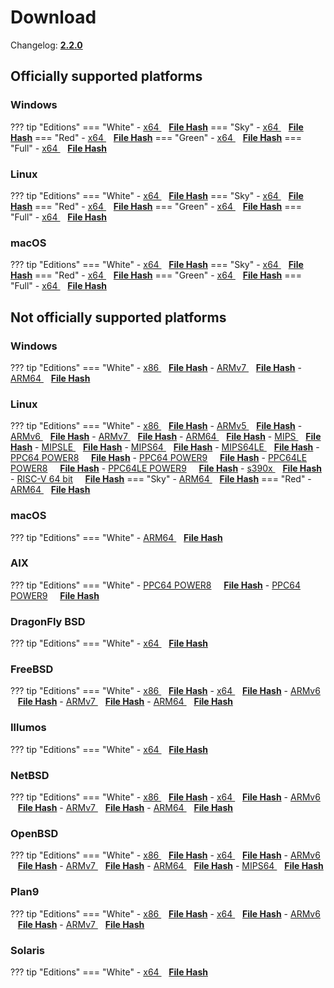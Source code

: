 # Download

Changelog: [**2.2.0**](../Changelog.md#220-_-october-11-2022)

## Officially supported platforms

### Windows

??? tip "Editions"
    === "White"
        - <a href="/dl/2.2.0/white/windows/dixer_amd64.exe" target="_blank">x64 </a> &nbsp;&nbsp; **<a href="/dl/2.2.0/white/windows/dixer_amd64_checksum.txt" target="_blank">File Hash</a>**
    === "Sky"
        - <a href="/dl/2.2.0/sky/windows/dixer_amd64.exe" target="_blank">x64 </a> &nbsp;&nbsp; **<a href="/dl/2.2.0/sky/windows/dixer_amd64_checksum.txt" target="_blank">File Hash</a>**
    === "Red"
        - <a href="/dl/2.2.0/red/windows/dixer_amd64.exe" target="_blank">x64 </a> &nbsp;&nbsp; **<a href="/dl/2.2.0/red/windows/dixer_amd64_checksum.txt" target="_blank">File Hash</a>**
    === "Green"
        - <a href="/dl/2.2.0/green/windows/dixer_amd64.exe" target="_blank">x64 </a> &nbsp;&nbsp; **<a href="/dl/2.2.0/green/windows/dixer_amd64_checksum.txt" target="_blank">File Hash</a>**
    === "Full"
        - <a href="/dl/2.2.0/full/windows/dixer_amd64.exe" target="_blank">x64 </a> &nbsp;&nbsp; **<a href="/dl/2.2.0/full/windows/dixer_amd64_checksum.txt" target="_blank">File Hash</a>**

### Linux

??? tip "Editions"
    === "White"
        - <a href="/dl/2.2.0/white/linux/dixer_amd64" target="_blank">x64 </a> &nbsp;&nbsp; **<a href="/dl/2.2.0/white/linux/dixer_amd64_checksum.txt" target="_blank">File Hash</a>**
    === "Sky"
        - <a href="/dl/2.2.0/sky/linux/dixer_amd64" target="_blank">x64 </a> &nbsp;&nbsp; **<a href="/dl/2.2.0/sky/linux/dixer_amd64_checksum.txt" target="_blank">File Hash</a>**
    === "Red"
        - <a href="/dl/2.2.0/red/linux/dixer_amd64" target="_blank">x64 </a> &nbsp;&nbsp; **<a href="/dl/2.2.0/red/linux/dixer_amd64_checksum.txt" target="_blank">File Hash</a>**
    === "Green"
        - <a href="/dl/2.2.0/green/linux/dixer_amd64" target="_blank">x64 </a> &nbsp;&nbsp; **<a href="/dl/2.2.0/green/linux/dixer_amd64_checksum.txt" target="_blank">File Hash</a>**
    === "Full"
        - <a href="/dl/2.2.0/full/linux/dixer_amd64" target="_blank">x64 </a> &nbsp;&nbsp; **<a href="/dl/2.2.0/full/linux/dixer_amd64_checksum.txt" target="_blank">File Hash</a>**

### macOS

??? tip "Editions"
    === "White"
        - <a href="/dl/2.2.0/white/darwin/dixer_amd64" target="_blank">x64 </a> &nbsp;&nbsp; **<a href="/dl/2.2.0/white/darwin/dixer_amd64_checksum.txt" target="_blank">File Hash</a>**
    === "Sky"
        - <a href="/dl/2.2.0/sky/darwin/dixer_amd64" target="_blank">x64 </a> &nbsp;&nbsp; **<a href="/dl/2.2.0/sky/darwin/dixer_amd64_checksum.txt" target="_blank">File Hash</a>**
    === "Red"
        - <a href="/dl/2.2.0/red/darwin/dixer_amd64" target="_blank">x64 </a> &nbsp;&nbsp; **<a href="/dl/2.2.0/red/darwin/dixer_amd64_checksum.txt" target="_blank">File Hash</a>**
    === "Green"
        - <a href="/dl/2.2.0/green/darwin/dixer_amd64" target="_blank">x64 </a> &nbsp;&nbsp; **<a href="/dl/2.2.0/green/darwin/dixer_amd64_checksum.txt" target="_blank">File Hash</a>**
    === "Full"
        - <a href="/dl/2.2.0/full/darwin/dixer_amd64" target="_blank">x64 </a> &nbsp;&nbsp; **<a href="/dl/2.2.0/full/darwin/dixer_amd64_checksum.txt" target="_blank">File Hash</a>**

## Not officially supported platforms

### Windows

??? tip "Editions"
    === "White"
        - <a href="/dl/2.2.0/white/windows/dixer_386.exe" target="_blank">x86 </a> &nbsp;&nbsp; **<a href="/dl/2.2.0/white/windows/dixer_386_checksum.txt" target="_blank">File Hash</a>**
        - <a href="/dl/2.2.0/white/windows/dixer_armV7.exe" target="_blank">ARMv7 </a> &nbsp;&nbsp; **<a href="/dl/2.2.0/white/windows/dixer_armV7_checksum.txt" target="_blank">File Hash</a>**
        - <a href="/dl/2.2.0/white/windows/dixer_arm64.exe" target="_blank">ARM64 </a> &nbsp;&nbsp; **<a href="/dl/2.2.0/white/windows/dixer_arm64_checksum.txt" target="_blank">File Hash</a>**

### Linux

??? tip "Editions"
    === "White"
        - <a href="/dl/2.2.0/white/linux/dixer_386" target="_blank">x86 </a> &nbsp;&nbsp; **<a href="/dl/2.2.0/white/linux/dixer_386_checksum.txt" target="_blank">File Hash</a>**
        - <a href="/dl/2.2.0/white/linux/dixer_armV5" target="_blank">ARMv5 </a> &nbsp;&nbsp; **<a href="/dl/2.2.0/white/linux/dixer_armV5_checksum.txt" target="_blank">File Hash</a>**
        - <a href="/dl/2.2.0/white/linux/dixer_armV6" target="_blank">ARMv6 </a> &nbsp;&nbsp; **<a href="/dl/2.2.0/white/linux/dixer_armV6_checksum.txt" target="_blank">File Hash</a>**
        - <a href="/dl/2.2.0/white/linux/dixer_armV7" target="_blank">ARMv7 </a> &nbsp;&nbsp; **<a href="/dl/2.2.0/white/linux/dixer_armV7_checksum.txt" target="_blank">File Hash</a>**
        - <a href="/dl/2.2.0/white/linux/dixer_arm64" target="_blank">ARM64 </a> &nbsp;&nbsp; **<a href="/dl/2.2.0/white/linux/dixer_arm64_checksum.txt" target="_blank">File Hash</a>**
        - <a href="/dl/2.2.0/white/linux/dixer_mips" target="_blank">MIPS </a> &nbsp;&nbsp; **<a href="/dl/2.2.0/white/linux/dixer_mips_checksum.txt" target="_blank">File Hash</a>**
        - <a href="/dl/2.2.0/white/linux/dixer_mipsle" target="_blank">MIPSLE </a> &nbsp;&nbsp; **<a href="/dl/2.2.0/white/linux/dixer_mipsle_checksum.txt" target="_blank">File Hash</a>**
        - <a href="/dl/2.2.0/white/linux/dixer_mips64" target="_blank">MIPS64 </a> &nbsp;&nbsp; **<a href="/dl/2.2.0/white/linux/dixer_mips64_checksum.txt" target="_blank">File Hash</a>**
        - <a href="/dl/2.2.0/white/linux/dixer_mips64le" target="_blank">MIPS64LE </a> &nbsp;&nbsp; **<a href="/dl/2.2.0/white/linux/dixer_mips64le_checksum.txt" target="_blank">File Hash</a>**
        - [PPC64 POWER8](/dl/2.2.0/white/linux/dixer_ppc64_power8) &nbsp;&nbsp;&nbsp; **<a href="/dl/2.2.0/white/linux/dixer_ppc64_power8_checksum.txt" target="_blank">File Hash</a>**
        - [PPC64 POWER9](/dl/2.2.0/white/linux/dixer_ppc64_power9) &nbsp;&nbsp;&nbsp; **<a href="/dl/2.2.0/white/linux/dixer_ppc64_power9_checksum.txt" target="_blank">File Hash</a>**
        - [PPC64LE POWER8](/dl/2.2.0/white/linux/dixer_ppc64le_power8) &nbsp;&nbsp;&nbsp; **<a href="/dl/2.2.0/white/linux/dixer_ppc64le_power8_checksum.txt" target="_blank">File Hash</a>**
        - [PPC64LE POWER9](/dl/2.2.0/white/linux/dixer_ppc64le_power9) &nbsp;&nbsp;&nbsp; **<a href="/dl/2.2.0/white/linux/dixer_ppc64le_power9_checksum.txt" target="_blank">File Hash</a>**
        - <a href="/dl/2.2.0/white/linux/dixer_s390x" target="_blank">s390x </a> &nbsp;&nbsp; **<a href="/dl/2.2.0/white/linux/dixer_s390x_checksum.txt" target="_blank">File Hash</a>**
        - [RISC-V 64 bit](/dl/2.2.0/white/linux/dixer_riscv64) &nbsp;&nbsp;&nbsp; **<a href="/dl/2.2.0/white/linux/dixer_riscv64_checksum.txt" target="_blank">File Hash</a>**
    === "Sky"
        - <a href="/dl/2.2.0/sky/linux/dixer_arm64" target="_blank">ARM64 </a> &nbsp;&nbsp; **<a href="/dl/2.2.0/sky/linux/dixer_arm64_checksum.txt" target="_blank">File Hash</a>**
    === "Red"
        - <a href="/dl/2.2.0/red/linux/dixer_arm64" target="_blank">ARM64 </a> &nbsp;&nbsp; **<a href="/dl/2.2.0/red/linux/dixer_arm64_checksum.txt" target="_blank">File Hash</a>**

### macOS

??? tip "Editions"
    === "White"
        - <a href="/dl/2.2.0/white/darwin/dixer_arm64" target="_blank">ARM64 </a> &nbsp;&nbsp; **<a href="/dl/2.2.0/white/darwin/dixer_arm64_checksum.txt" target="_blank">File Hash</a>**

### AIX

??? tip "Editions"
    === "White"
        - [PPC64 POWER8](/dl/2.2.0/white/aix/dixer_ppc64_power8) &nbsp;&nbsp;&nbsp; **<a href="/dl/2.2.0/white/aix/dixer_ppc64_power8_checksum.txt" target="_blank">File Hash</a>**
        - [PPC64 POWER9](/dl/2.2.0/white/aix/dixer_ppc64_power9) &nbsp;&nbsp;&nbsp; **<a href="/dl/2.2.0/white/aix/dixer_ppc64_power9_checksum.txt" target="_blank">File Hash</a>**

### DragonFly BSD

??? tip "Editions"
    === "White"
        - <a href="/dl/2.2.0/white/dragonfly/dixer_amd64" target="_blank">x64 </a> &nbsp;&nbsp; **<a href="/dl/2.2.0/white/dragonfly/dixer_amd64_checksum.txt" target="_blank">File Hash</a>**

### FreeBSD

??? tip "Editions"
    === "White"
        - <a href="/dl/2.2.0/white/freebsd/dixer_386" target="_blank">x86 </a> &nbsp;&nbsp; **<a href="/dl/2.2.0/white/freebsd/dixer_386_checksum.txt" target="_blank">File Hash</a>**
        - <a href="/dl/2.2.0/white/freebsd/dixer_amd64" target="_blank">x64 </a> &nbsp;&nbsp; **<a href="/dl/2.2.0/white/freebsd/dixer_amd64_checksum.txt" target="_blank">File Hash</a>**
        - <a href="/dl/2.2.0/white/freebsd/dixer_armV6" target="_blank">ARMv6 </a> &nbsp;&nbsp; **<a href="/dl/2.2.0/white/freebsd/dixer_armV6_checksum.txt" target="_blank">File Hash</a>**
        - <a href="/dl/2.2.0/white/freebsd/dixer_armV7" target="_blank">ARMv7 </a> &nbsp;&nbsp; **<a href="/dl/2.2.0/white/freebsd/dixer_armV7_checksum.txt" target="_blank">File Hash</a>**
        - <a href="/dl/2.2.0/white/freebsd/dixer_arm64" target="_blank">ARM64 </a> &nbsp;&nbsp; **<a href="/dl/2.2.0/white/freebsd/dixer_arm64_checksum.txt" target="_blank">File Hash</a>**

### Illumos

??? tip "Editions"
    === "White"
        - <a href="/dl/2.2.0/white/illumos/dixer_amd64" target="_blank">x64 </a> &nbsp;&nbsp; **<a href="/dl/2.2.0/white/illumos/dixer_amd64_checksum.txt" target="_blank">File Hash</a>**

### NetBSD

??? tip "Editions"
    === "White"
        - <a href="/dl/2.2.0/white/netbsd/dixer_386" target="_blank">x86 </a> &nbsp;&nbsp; **<a href="/dl/2.2.0/white/netbsd/dixer_386_checksum.txt" target="_blank">File Hash</a>**
        - <a href="/dl/2.2.0/white/netbsd/dixer_amd64" target="_blank">x64 </a> &nbsp;&nbsp; **<a href="/dl/2.2.0/white/netbsd/dixer_amd64_checksum.txt" target="_blank">File Hash</a>**
        - <a href="/dl/2.2.0/white/netbsd/dixer_armV6" target="_blank">ARMv6 </a> &nbsp;&nbsp; **<a href="/dl/2.2.0/white/netbsd/dixer_armV6_checksum.txt" target="_blank">File Hash</a>**
        - <a href="/dl/2.2.0/white/netbsd/dixer_armV7" target="_blank">ARMv7 </a> &nbsp;&nbsp; **<a href="/dl/2.2.0/white/netbsd/dixer_armV7_checksum.txt" target="_blank">File Hash</a>**
        - <a href="/dl/2.2.0/white/netbsd/dixer_arm64" target="_blank">ARM64 </a> &nbsp;&nbsp; **<a href="/dl/2.2.0/white/netbsd/dixer_arm64_checksum.txt" target="_blank">File Hash</a>**

### OpenBSD

??? tip "Editions"
    === "White"
        - <a href="/dl/2.2.0/white/openbsd/dixer_386" target="_blank">x86 </a> &nbsp;&nbsp; **<a href="/dl/2.2.0/white/openbsd/dixer_386_checksum.txt" target="_blank">File Hash</a>**
        - <a href="/dl/2.2.0/white/openbsd/dixer_amd64" target="_blank">x64 </a> &nbsp;&nbsp; **<a href="/dl/2.2.0/white/openbsd/dixer_amd64_checksum.txt" target="_blank">File Hash</a>**
        - <a href="/dl/2.2.0/white/openbsd/dixer_armV6" target="_blank">ARMv6 </a> &nbsp;&nbsp; **<a href="/dl/2.2.0/white/openbsd/dixer_armV6_checksum.txt" target="_blank">File Hash</a>**
        - <a href="/dl/2.2.0/white/openbsd/dixer_armV7" target="_blank">ARMv7 </a> &nbsp;&nbsp; **<a href="/dl/2.2.0/white/openbsd/dixer_armV7_checksum.txt" target="_blank">File Hash</a>**
        - <a href="/dl/2.2.0/white/openbsd/dixer_arm64" target="_blank">ARM64 </a> &nbsp;&nbsp; **<a href="/dl/2.2.0/white/openbsd/dixer_arm64_checksum.txt" target="_blank">File Hash</a>**
        - <a href="/dl/2.2.0/white/openbsd/dixer_mips64" target="_blank">MIPS64 </a> &nbsp;&nbsp; **<a href="/dl/2.2.0/white/openbsd/dixer_mips64_checksum.txt" target="_blank">File Hash</a>**

### Plan9

??? tip "Editions"
    === "White"
        - <a href="/dl/2.2.0/white/plan9/dixer_386" target="_blank">x86 </a> &nbsp;&nbsp; **<a href="/dl/2.2.0/white/plan9/dixer_386_checksum.txt" target="_blank">File Hash</a>**
        - <a href="/dl/2.2.0/white/plan9/dixer_amd64" target="_blank">x64 </a> &nbsp;&nbsp; **<a href="/dl/2.2.0/white/plan9/dixer_amd64_checksum.txt" target="_blank">File Hash</a>**
        - <a href="/dl/2.2.0/white/plan9/dixer_armV6" target="_blank">ARMv6 </a> &nbsp;&nbsp; **<a href="/dl/2.2.0/white/plan9/dixer_armV6_checksum.txt" target="_blank">File Hash</a>**
        - <a href="/dl/2.2.0/white/plan9/dixer_armV7" target="_blank">ARMv7 </a> &nbsp;&nbsp; **<a href="/dl/2.2.0/white/plan9/dixer_armV7_checksum.txt" target="_blank">File Hash</a>**

### Solaris

??? tip "Editions"
    === "White"
        - <a href="/dl/2.2.0/white/solaris/dixer_amd64" target="_blank">x64 </a> &nbsp;&nbsp; **<a href="/dl/2.2.0/white/solaris/dixer_amd64_checksum.txt" target="_blank">File Hash</a>**
